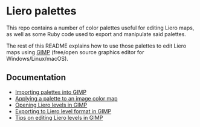 # Liero palettes

This repo contains a number of color palettes useful for editing Liero maps, as
well as some Ruby code used to export and manipulate said palettes.

The rest of this README explains how to use those palettes to edit Liero maps
using [GIMP](https://www.gimp.org/) (free/open source graphics editor for
Windows/Linux/macOS).

## Documentation

* [Importing palettes into GIMP](/doc/import_palettes.md)
* [Applying a palette to an image color map](/doc/set_color_map.md)
* [Opening Liero levels in GIMP](/doc/open_lev_file.md)
* [Exporting to Liero level format in GIMP](/doc/save_lev_file.md)
* [Tips on editing Liero levels in GIMP](/doc/editing_tips.md)
